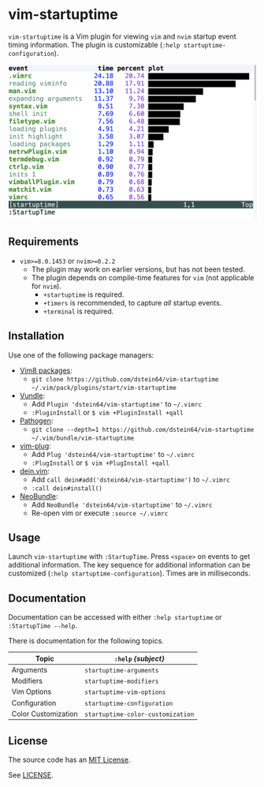 # vim-startuptime

`vim-startuptime` is a Vim plugin for viewing `vim` and `nvim` startup event
timing information. The plugin is customizable (`:help startuptime-configuration`).

<img src="https://github.com/dstein64/vim-startuptime/blob/master/screenshot.png?raw=true" width="800"/>

## Requirements

* `vim>=8.0.1453` or `nvim>=0.2.2`
  - The plugin may work on earlier versions, but has not been tested.
  - The plugin depends on compile-time features for `vim` (not applicable for `nvim`).
    * `+startuptime` is required.
    * `+timers` is recommended, to capture *all* startup events.
    * `+terminal` is required.

## Installation

Use one of the following package managers:

* [Vim8 packages][vim8pack]:
  - `git clone https://github.com/dstein64/vim-startuptime ~/.vim/pack/plugins/start/vim-startuptime`
* [Vundle][vundle]:
  - Add `Plugin 'dstein64/vim-startuptime'` to `~/.vimrc`
  - `:PluginInstall` or `$ vim +PluginInstall +qall`
* [Pathogen][pathogen]:
  - `git clone --depth=1 https://github.com/dstein64/vim-startuptime ~/.vim/bundle/vim-startuptime`
* [vim-plug][vimplug]:
  - Add `Plug 'dstein64/vim-startuptime'` to `~/.vimrc`
  - `:PlugInstall` or `$ vim +PlugInstall +qall`
* [dein.vim][dein]:
  - Add `call dein#add('dstein64/vim-startuptime')` to `~/.vimrc`
  - `:call dein#install()`
* [NeoBundle][neobundle]:
  - Add `NeoBundle 'dstein64/vim-startuptime'` to `~/.vimrc`
  - Re-open vim or execute `:source ~/.vimrc`

## Usage

Launch `vim-startuptime` with `:StartupTime`. Press `<space>` on events to get
additional information. The key sequence for additional information can be customized
(`:help startuptime-configuration`). Times are in milliseconds.

## Documentation

Documentation can be accessed with either `:help startuptime` or `:StartupTime --help`.

There is documentation for the following topics.

| Topic               | `:help` *{subject}*               |
|---------------------|-----------------------------------|
| Arguments           | `startuptime-arguments`           |
| Modifiers           | `startuptime-modifiers`           |
| Vim Options         | `startuptime-vim-options`         |
| Configuration       | `startuptime-configuration`       |
| Color Customization | `startuptime-color-customization` |

License
-------

The source code has an [MIT License](https://en.wikipedia.org/wiki/MIT_License).

See [LICENSE](https://github.com/dstein64/vim-startuptime/blob/master/LICENSE).

[dein]: https://github.com/Shougo/dein.vim
[neobundle]: https://github.com/Shougo/neobundle.vim
[pathogen]: https://github.com/tpope/vim-pathogen
[vim8pack]: http://vimhelp.appspot.com/repeat.txt.html#packages
[vimplug]: https://github.com/junegunn/vim-plug
[vundle]: https://github.com/gmarik/vundle
